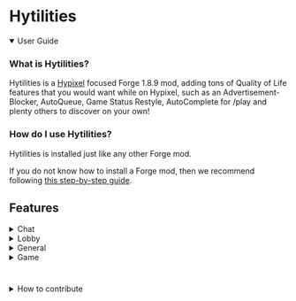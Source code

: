 # Hytilities

</div>
<details open>
  <summary>User Guide</summary>

### What is Hytilities?
Hytilities is a [Hypixel](https://hypixel.net) focused Forge 1.8.9 mod, adding tons of Quality of Life features that
you would want while on Hypixel, such as an Advertisement-Blocker, AutoQueue, Game Status Restyle, AutoComplete for /play and plenty others to discover on your own! 

### How do I use Hytilities?
Hytilities is installed just like any other Forge mod.

If you do not know how to install a Forge mod, then we recommend following [this step-by-step guide](https://github.com/LizzyMaybeDev/Introduction-to-modding-mc "Credits: LizzyMaybeDev").
## Features
<details>
 <summary>Chat</summary>

## Chat
- **Autocomplete /play Commands** - Allows tab completion of /play commands
- **Guild Welcome Message** - Send a friendly welcome message when a player joins your guild.
- **Chat Swapper** - Automatically change back to a selected channel when leaving a party.
- **Chat Swapper Channel** - The channel to return to when leaving a party. Requires Chat Swapper.
- **Remove All Chat Message** - Hide the "You are now in the ALL channel" message when auto-switching.
- **Game Status Restyle** - Replace common game status messages with a new style.
- **Player Count Before Player Name** - Put the player count before the player name in game join/leave messages.
- **Player Count On Player Leave** - Include the player count when players leave.
- **Player Count Padding** - Place zeros at the beginning of the player count to align with the max player count.
- **Short Channel Names** - Abbreviate channel names.
- **Shout Cooldown** - Show the amount of time remaining until /shout can be reused.
- **Player Adblocker** - Remove spam messages from players, usually advertising something.
- **Trim Line Separators** - Prevent separators from overflowing onto the next chat line.
- **Remove Automatically Activated Quest Messages** - 
- **Remove Lobby Statuses** - Remove lobby join messages from chat.
- **Limbo /play Helper** - When a /play command is run in Limbo, this runs /l first and then the command.
- **Show Personal Mystery Box Rewards** - Remove others mystery box messages from chat.
- **Remove Soul Well Announcements** - Remove soul well announcements from chat.
- **Remove Game Announcements** - Remove game announcements from chat.
- **Remove Hype Limit Reminder** - Remove Hype limit reminders from chat.
- **Remove Bedwars Advertisements** - Remove player messages asking to join BedWars parties.
- **Remove Friend/guild Statuses** - Remove join/quit messages from friend/guild members.
- **Remove Guild Motd** - Remove the guild Message Of The Day.
- **Remove Chat Emojis** - Remove MVP++ chat emo.jis.
- **Remove Server Connected Messages** - Remove server connection messages. 
- **Remove Automatically Activated Quest Messages** - Remove automatically activated quest messages
- **White Chat** - Make nons chat messages appear as the normal chat message color.
- **White Private Messages** - Make private messages appear as the normal chat message color.
- **Cleaner Game Start Counter** - Compacts game start announcements.
- **Remove Curse Of Spam Messages** - Hides the constant spam of kali's curse of spam.
- **Remove Gifts Message** - Removes the gifts messages.
- **Thank watchdog** - Compliment Watchdog when someone is banned, or a Watchdog announcement is sent.
</details>
<details>
  <summary>Lobby</summary>

# Lobby
- **Hide Lobby Npcs** - Hide NPCS in the lobby.
- **Hide Lobby Bossbars** - Hide the bossbar in the lobby.
- **Mystery Box Star** - Shows what star a mystery box is in the Mystery Box Vault, Orange stars are special boxes.
- **Limbo Limiter** - While in Limbo, limit your framerate to 15 to reduce the load of the game on your computer.
</details>
<details>
  <summary>General</summary>
  
# General
- **Hide Npcs In Tab** - Prevent NPCS from showing up in tab.
- **Hide Player Ranks In Tab** - Prevent player ranks from showing up in tab.
- **Cleaner Tab In Skyblock** - Doesn't render player heads or ping for tab entries that aren't players in Skyblock.
- **Hide Ping In Tab** - Prevent ping from showing up in tab while playing games, since the value is misleading. Ping will remain visible in lobbies.
- **Auto Start** - Join Hypixel immediately once the client has loaded to the main menu.
- **Hide Guild Tags In Tab** - Prevent Guild tags from showing up in tab.
- **Broadcast Achievements** - Announce in Guild chat when you get an achievement.
- **Broadcast Levelup** - Announce in Guild chat when you level up.
- **Auto Queue** - Automatically queues for another game once you die.
- **Auto Queue Delay** - Delays the execution of Auto Queue. (The measurement is in seconds)
</details>
<details>
  <summary>Game</summary>

# Game
- **Mute Housing Music** - Prevent the Housing songs from being heard. 
- **Hide Armour** - Hide armour in games where armour is always the same.
- **Hardcore Hearts** - When your bed is broken/wither is killed in Bedwars/The Walls, set the heart style to Hardcore.
- **Pit Lag Reducer** - Hide entities at spawn while you are in the PVP area.
- **Game Countdown Timer** - Hide the displayed title text when a game is about to begin.
</details>

  #
  
</details>
</details>
<details>
  <summary>How to contribute</summary>

## Contribution
### How can I contribute to Hytilities?
You can contribute to Hytilities by following the instructions below. Basic knowledge of git is required.

#### Setup - IntelliJ
Press the green "Code" button.

![GitHub Code button](.github/code_button.png)

Depending on how your Git is set up/you want to clone, you will click on either HTTPS, SSH, or GitHub CLI,
then press the clipboard button beside the link.

![GitHub HTTPS Clone](.github/https_clone.png) ![GitHub SSH Clone](.github/ssh_clone.png) ![GitHub CLI Clone](.github/cli_clone.png)

Open your preferred IDE, in this example we will be using [IntelliJ](https://www.jetbrains.com/idea/).
You can choose the "Community" tab if you do not already own the Ultimate version.

<!--- todo: include images here instead of a lot of text. i don't have ij 2020.2 currently, and the context menu on 2020.3 eap is incredibly different. -->
On IntelliJ's main menu, press the button that says "Check out from Version Control", click "GitHub", 
and paste the URL to the "Git Repository URL" text field. If you want to change the directory it will be cloned to, 
change the "Parent Directory" text field. Once you are done changing where you want it to be, click "Clone", 
then wait for it to finish. Once prompted with "You have checked out an IDEA project file: [file location]. Would you like to open it?", 
press the "Yes" button.

Once it is done cloning, click on the Gradle tab on the very right sidebar.

![IntelliJ Gradle tab](.github/gradle_tab.png)

Once that is open, click the dropdown beside the Tasks folder.

![Gradle Tasks directory](.github/tasks.png)

Then click the `forgegradle` directory dropdown.

![ForgeGradle directory](.github/forgegradle.png)

Then proceed to double-click the `setupDecompWorkspace` task. This may take a few minutes.

![setupDecompWorkspace task](.github/setupDecompWorkspace.png)

Once that is complete, you will want to click on this button in the top left of the Gradle tab.

![Refresh Gradle button](.github/refresh_gradle.png)

Once the project is done refreshing, you will want to run the `genIntellijRuns` task.

![genIntellijRuns task](.github/genIntellijRuns.png)

Once that task is complete, you can start Minecraft by clicking on this dropdown in the top right, usually saying Minecraft Client.

![Minecraft Client](.github/minecraft_client.png)

Click the `Edit Configurations...` button.

![Edit Configurations](.github/edit_configurations.png)

Click on `Minecraft Client`.

![Minecraft Client](.github/minecraft_client2.png)

Ensure that the classpath is set to `Hytilities.main`. If it is not, select the drop down and set it.

![Classpath](.github/classpath.png)

If you want to be able to play Multiplayer, you'll need to log in. To do this, append to the `Program Arguments` field `--username <email> --password <password>` where `<email>` is your email (or your account name if you have an unmigrated account) and `<password>` is your password. 

![Login](.github/account.png)

Apply and save your changes.

![Apply](.github/apply.png)
![Save Changes](.github/save_changes.png)

You should now be able to run Hytilities in the dev workspace.

![Run](.github/run.png)

If you want to compile, then you must simply run `Tasks > build > build`.

![Compile](.github/build.png)

#### Setup - Terminal

*Note that while you can launch the game from the Terminal, you cannot login, so playing on Hypixel in the development environment is impossible.*

As with many GitHub projects, Hytilities is rather simple to set up in the Terminal. 

Click the green code button.

![GitHub Code button](.github/code_button.png)

Depending on how your Git is set up/you want to clone, you will click on either HTTPS, SSH, or GitHub CLI,
then press the clipboard button beside the link.

![GitHub HTTPS Clone](.github/https_clone.png) ![GitHub SSH Clone](.github/ssh_clone.png) ![GitHub CLI Clone](.github/cli_clone.png)

Go to your terminal, and type `git clone `, paste in the URL you copied, and hit enter.

![Git Clone](.github/clone.png)

Enter the Hytilities directory. From here, what you do depends on your OS. This guide will use Linux, however the process is only slightly different on Windows. Instead of doing `./gradlew ...`, you do `gradlew ...`. If you are a Windows user, when copy and pasting commands from here, omit the `./`.

Type `./gradlew setupDecompWorkspace`. This may take several minutes. It should say `BUILD SUCCESSFUL` once finished.

Now, you can edit the files as you would any other project, such as with a Terminal editor like vim. To compile, run `./gradlew build`. They will be in the `versions/1.8.9/build/libs` folder. To launch the game, run `./gradlew runClient`.
</details>
